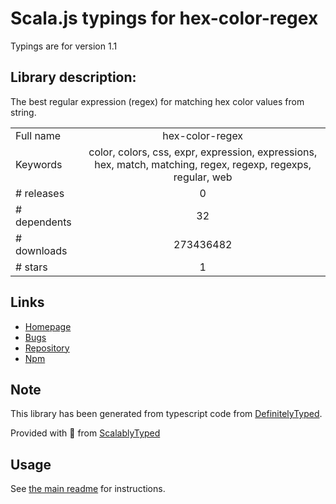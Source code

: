 
# Scala.js typings for hex-color-regex

Typings are for version 1.1

## Library description:
The best regular expression (regex) for matching hex color values from string.

|                    |                 |
| ------------------ | :-------------: |
| Full name          | hex-color-regex |
| Keywords           | color, colors, css, expr, expression, expressions, hex, match, matching, regex, regexp, regexps, regular, web |
| # releases         | 0 |
| # dependents       | 32 |
| # downloads        | 273436482 |
| # stars            | 1 |

## Links
- [Homepage](https://github.com/regexps/hex-color-regex#readme)
- [Bugs](https://github.com/regexps/hex-color-regex/issues)
- [Repository](https://github.com/regexps/hex-color-regex)
- [Npm](https://www.npmjs.com/package/hex-color-regex)
    


## Note
This library has been generated from typescript code from [DefinitelyTyped](https://definitelytyped.org).

Provided with :purple_heart: from [ScalablyTyped](https://github.com/oyvindberg/ScalablyTyped)

## Usage
See [the main readme](../../readme.md) for instructions.



